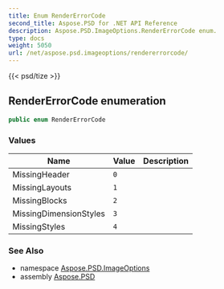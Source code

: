 ```yaml
---
title: Enum RenderErrorCode
second_title: Aspose.PSD for .NET API Reference
description: Aspose.PSD.ImageOptions.RenderErrorCode enum. 
type: docs
weight: 5050
url: /net/aspose.psd.imageoptions/rendererrorcode/
---
```

{{< psd/tize >}}
## RenderErrorCode enumeration

```csharp
public enum RenderErrorCode
```

### Values

| Name | Value | Description |
| --- | --- | --- |
| MissingHeader | `0` |  |
| MissingLayouts | `1` |  |
| MissingBlocks | `2` |  |
| MissingDimensionStyles | `3` |  |
| MissingStyles | `4` |  |

### See Also

* namespace [Aspose.PSD.ImageOptions](../../aspose.psd.imageoptions/)
* assembly [Aspose.PSD](../../)


